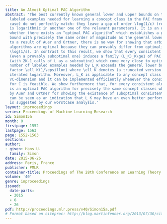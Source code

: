 ```yaml
---
title: An Almost Optimal PAC Algorithm
abstract: 'The best currently known general lower and upper bounds on the number of
  labeled examples needed for learning a concept class in the PAC framework (the realizable
  case) do not perfectly match: they leave a gap of order \log(1/ε) (resp. a gap which
  is logarithmic in another one of the relevant parameters). It is an unresolved question
  whether there exists an “optimal PAC algorithm” which establishes a general upper
  bound with precisely the same order of magnitude as the general lower bound. According
  to a result of Auer and Ortner, there is no way for showing that arbitrary consistent
  algorithms are optimal because they can provably differ from optimality by factor
  \log(1/ε). In contrast to this result, we show that every consistent algorithm L
  (even a provably suboptimal one) induces a family (L_K)_K\ge1 of PAC algorithms
  (with 2K-1 calls of L as a subroutine) which come very close to optimality: the
  number of labeled examples needed by L_K exceeds the general lower bound only by
  factor \ell_K(1/\epsillon) where \ell_K denotes (a truncated version of) the K-times
  iterated logarithm. Moreover, L_K is applicable to any concept class C of finite
  VC-dimension and it can be implemented efficiently whenever the consistency problem
  for C is feasible. We show furthermore that, for every consistent algorithm L, L_2
  is an optimal PAC algorithm for precisely the same concept classes which were used
  by Auer and Ortner for showing the existence of suboptimal consistent algorithms.  This
  can be seen as an indication that L_K may have an even better performance than it
  is suggested by our worstcase analysis.'
layout: inproceedings
series: Proceedings of Machine Learning Research
id: Simon15a
month: 0
firstpage: 1552
lastpage: 1563
page: 1552-1563
sections: 
author:
- given: Hans U.
  family: Simon
date: 2015-06-26
address: Paris, France
publisher: PMLR
container-title: Proceedings of The 28th Conference on Learning Theory
volume: '40'
genre: inproceedings
issued:
  date-parts:
  - 2015
  - 6
  - 26
pdf: http://proceedings.mlr.press/v40/Simon15a.pdf
# Format based on citeproc: http://blog.martinfenner.org/2013/07/30/citeproc-yaml-for-bibliographies/
---
```

